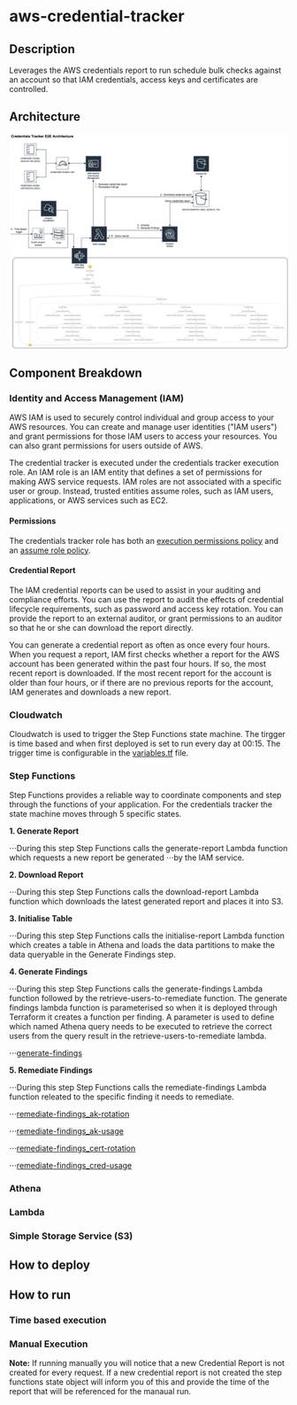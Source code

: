 # aws-credential-tracker

## Description
Leverages the AWS credentials report to run schedule bulk checks against an account so that IAM credentials, access keys and certificates are controlled.

## Architecture
![alt text][arch-image]

## Component Breakdown

### Identity and Access Management (IAM)
AWS IAM is used to securely control individual and group access to your AWS resources. You can create and manage user identities ("IAM users") and grant permissions for those IAM users to access your resources. You can also grant permissions for users outside of AWS.

The credential tracker is executed under the credentials tracker execution role.  An IAM role is an IAM entity that defines a set of permissions for making AWS service requests. IAM roles are not associated with a specific user or group. Instead, trusted entities assume roles, such as IAM users, applications, or AWS services such as EC2.

#### Permissions
The credentials tracker role has both an [execution permissions policy] and an [assume role policy].

#### Credential Report
The IAM credential reports can be used to assist in your auditing and compliance efforts. You can use the report to audit the effects of credential lifecycle requirements, such as password and access key rotation. You can provide the report to an external auditor, or grant permissions to an auditor so that he or she can download the report directly.

You can generate a credential report as often as once every four hours. When you request a report, IAM first checks whether a report for the AWS account has been generated within the past four hours. If so, the most recent report is downloaded. If the most recent report for the account is older than four hours, or if there are no previous reports for the account, IAM generates and downloads a new report.

### Cloudwatch
Cloudwatch is used to trigger the Step Functions state machine.  The tirgger is time based and when first deployed is set to run every day at 00:15.  The trigger time is configurable in the [variables.tf] file.

### Step Functions
Step Functions provides a reliable way to coordinate components and step through the functions of your application.  For the credentials tracker the state machine moves through 5 specific states.

**1. Generate Report**

⋅⋅⋅During this step Step Functions calls the generate-report Lambda function which requests a new report be generated ⋅⋅⋅by the IAM service.

**2. Download Report**

⋅⋅⋅During this step Step Functions calls the download-report Lambda function which downloads the latest generated report and places it into S3.  

**3. Initialise Table**

⋅⋅⋅During this step Step Functions calls the initialise-report Lambda function which creates a table in Athena and loads the data partitions to make the data queryable in the Generate Findings step.

**4. Generate Findings**

⋅⋅⋅During this step Step Functions calls the generate-findings Lambda function followed by the retrieve-users-to-remediate function.  The generate findings lambda function is parameterised so when it is deployed through Terraform it creates a function per finding.  A parameter is used to define which named Athena query needs to be executed to retrieve the correct users from the query result in the retrieve-users-to-remediate lambda.

⋅⋅⋅[generate-findings]

**5. Remediate Findings**

⋅⋅⋅During this step Step Functions calls the remediate-findings Lambda function releated to the specific finding it needs to remediate.

⋅⋅⋅[remediate-findings_ak-rotation]

⋅⋅⋅[remediate-findings_ak-usage]

⋅⋅⋅[remediate-findings_cert-rotation]

⋅⋅⋅[remediate-findings_cred-usage]

### Athena

### Lambda

### Simple Storage Service (S3)

## How to deploy

## How to run
### Time based execution
### Manual Execution
**Note:** If running manually you will notice that a new Credential Report is not created for every request.  If a new credential report is not created the step functions state object will inform you of this and provide the time of the report that will be referenced for the manaual run.

[execution permissions policy]: /policies/lambda-execution.json.tpl
[assume role policy]: aws-credential-tracker/policies/lambda-trust.json
[arch-image]: /images/credential-tracker.png
[variables.tf]: /variables.tf
[generate-report]: /lambdas/generate-report/generate-report.py
[generate-findings]: /lambdas/generate-findings/generate-findings.py
[remediate-findings_ak-rotation]: /lambdas/remediate-findings_ak-rotation/remediate-findings_ak-rotation.py
[remediate-findings_ak-usage]: /lambdas/remediate-findings_ak-usage/remediate-findings_ak-usage.py
[remediate-findings_cert-rotation]: /lambdas/remediate-findings_cert-rotation/remediate-findings_cert-rotation.py
[remediate-findings_cred-usage]: /lambdas/remediate-findings_cred-usage/remediate-findings_cred-usage.py
